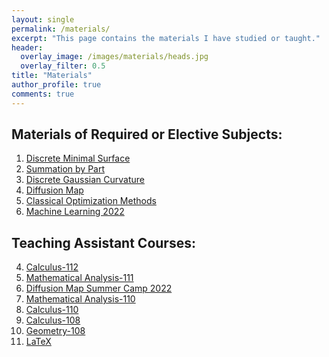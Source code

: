 ```yaml
---
layout: single
permalink: /materials/
excerpt: "This page contains the materials I have studied or taught."
header:
  overlay_image: /images/materials/heads.jpg
  overlay_filter: 0.5
title: "Materials"
author_profile: true
comments: true
---
```

## Materials of Required or Elective Subjects:

  1. [Discrete Minimal Surface](ntu/conform.html)<br>
  2. [Summation by Part](ntu/mathmodel.html)<br>
  3. [Discrete Gaussian Curvature](ntu/gausscurv.html)<br>
  4. [Diffusion Map](https://github.com/Singyuan/Diffusion-Map-MISC)
  5. [Classical Optimization Methods](https://github.com/Singyuan/Classical-Optimization-Methods)
  6. [Machine Learning 2022]()

## Teaching Assistant Courses:

  4. [Calculus-112](ta/calculus_112.html)
  1. [Mathematical Analysis-111](ta/adcalculus_111.html)
  2. [Diffusion Map Summer Camp 2022](https://github.com/Singyuan/Summer-Camp-2022-in-Diffusion-Map)
  3. [Mathematical Analysis-110](ta/adcalculus_110.html)
  4. [Calculus-110](ta/calculus_110.html)
  5. [Calculus-108](ta/calculus_108.html)
  6. [Geometry-108](ta/geometry.html)
  7. [LaTeX](ta/latex.html)
